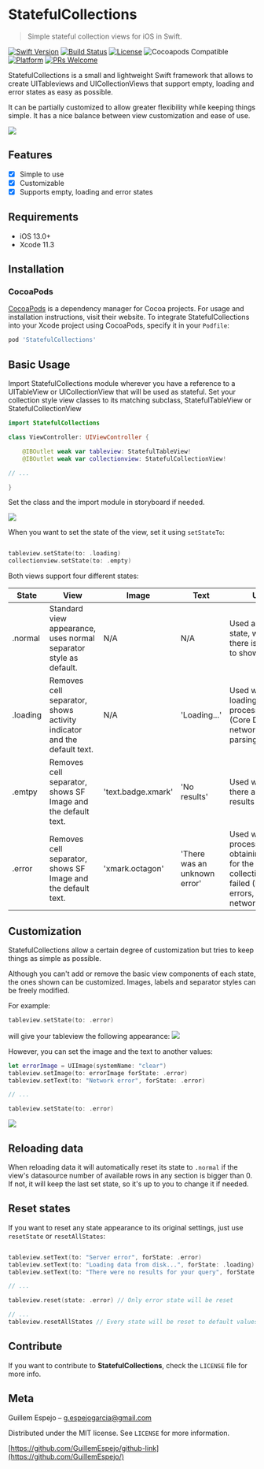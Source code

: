 # StatefulCollections
> Simple stateful collection views for iOS in Swift.


[![Swift Version][swift-image]][swift-url]
[![Build Status][travis-image]][travis-url]
[![License][license-image]][license-url]
![Cocoapods Compatible](https://img.shields.io/cocoapods/v/StatefulCollections?style=plastic)
[![Platform](https://img.shields.io/cocoapods/p/StatefulCollections.svg?style=flat)](http://cocoapods.org/pods/StatefulCollections)
[![PRs Welcome](https://img.shields.io/badge/PRs-welcome-brightgreen.svg?style=flat-square)](http://makeapullrequest.com)

StatefulCollections is a small and lightweight Swift framework that allows to create UITableviews and UICollectionViews that support empty, loading and error states as easy as possible.

It can be partially customized to allow greater flexibility while keeping things simple. It has a nice balance between view customization and ease of use.

![](docs/header.png)

## Features

- [x] Simple to use
- [x] Customizable
- [x] Supports empty, loading and error states

## Requirements

- iOS 13.0+
- Xcode 11.3

## Installation

### CocoaPods

[CocoaPods](https://cocoapods.org) is a dependency manager for Cocoa projects. For usage and installation instructions, visit their website. To integrate StatefulCollections into your Xcode project using CocoaPods, specify it in your `Podfile`:

```ruby
pod 'StatefulCollections'
```


## Basic Usage

Import StatefulCollections module wherever you have a reference to a UITableView or UICollectionView that will be used as stateful.
Set your collection style view classes to its matching subclass, StatefulTableView or StatefulCollectionView

```swift
import StatefulCollections

class ViewController: UIViewController {

    @IBOutlet weak var tableview: StatefulTableView!
    @IBOutlet weak var collectionview: StatefulCollectionView!

// ...

}
```

Set the class and the import module in storyboard if needed.

![](docs/storyboard.png)

When you want to set the state of the view, set it using `setStateTo`: 
```swift

tableview.setState(to: .loading)
collectionview.setState(to: .empty)

```

Both views support four different states:

| State            | View            |  Image             |  Text             | Use             |
| ------------- | ------------- | ------------- | ------------- | ------------- |
| .normal         | Standard view appearance, uses normal separator style as default. | N/A | N/A | Used as default state, when there is content to show. |
| .loading        | Removes cell separator, shows activity indicator and the default text. | N/A | 'Loading...' | Used when loading or processing data (Core Data, networking, file parsing, etc). |
| .emtpy            | Removes cell separator, shows SF Image and the default text. | 'text.badge.xmark' | 'No results' |Used when there are no results to show.      |
| .error            | Removes cell separator, shows SF Image and the default text. | 'xmark.octagon' | 'There was an unknown error' | Used when the process of obtaining data for the collection has failed (I/O errors, networking,etc). |

## Customization

StatefulCollections allow a certain degree of customization but tries to keep things as simple as possible.

Although you can't add or remove the basic view components of each state, the ones shown can be customized. Images, labels and separator styles can be freely modified.

For example:
```swift
tableview.setState(to: .error)
```
will give your tableview the following appearance:
![](docs/tableviewerror.png)

However, you can set the image and the text to another values:
```swift
let errorImage = UIImage(systemName: "clear")
tableview.setImage(to: errorImage forState: .error)
tableview.setText(to: "Network error", forState: .error)

// ...

tableview.setState(to: .error)

```
![](docs/tableviewerrorcustom.png)

## Reloading data

When reloading data it will automatically reset its state to `.normal` if the view's datasource number of available rows in any section is bigger than 0. If not, it will keep the last set state, so it's up to you to change it if needed.

## Reset states

If you want to reset any state appearance to its original settings, just use `resetState` or `resetAllStates`:  

```swift

tableview.setText(to: "Server error", forState: .error)
tableview.setText(to: "Loading data from disk...", forState: .loading)
tableview.setText(to: "There were no results for your query", forState: .empty)

// ...

tableview.reset(state: .error) // Only error state will be reset

// ...
tableview.resetAllStates // Every state will be reset to default values

```

## Contribute

If you want to contribute to **StatefulCollections**, check the ``LICENSE`` file for more info.

## Meta

Guillem Espejo –  g.espejogarcia@gmail.com

Distributed under the MIT license. See ``LICENSE`` for more information.

[https://github.com/GuillemEspejo/github-link](https://github.com/GuillemEspejo/)

[swift-image]:https://img.shields.io/badge/swift-5.0-orange.svg
[swift-url]: https://swift.org/
[travis-image]: https://img.shields.io/travis/dbader/node-datadog-metrics/master.svg?style=flat-square
[travis-url]: https://travis-ci.org/dbader/node-datadog-metrics
[license-image]: https://img.shields.io/badge/License-MIT-blue.svg
[license-url]: LICENSE
